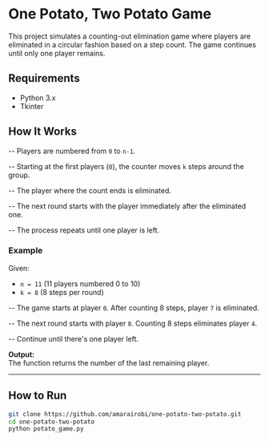 # One Potato, Two Potato Game

This project simulates a counting-out elimination game where players are eliminated in a circular fashion based on a step count. The game continues until only one player remains.

## Requirements
- Python 3.x
- Tkinter

## How It Works
-- Players are numbered from `0` to `n-1`.

-- Starting at the first players (`0`), the counter moves `k` steps around the group.

-- The player where the count ends is eliminated.

-- The next round starts with the player immediately after the eliminated one.

-- The process repeats until one player is left.

### Example

Given:
- `n = 11` (11 players numbered 0 to 10)
- `k = 8` (8 steps per round)

-- The game starts at player `0`. After counting 8 steps, player `7` is eliminated.

-- The next round starts with player `8`. Counting 8 steps eliminates player `4`.

-- Continue until there's one player left.

**Output:**  
The function returns the number of the last remaining player.

---

## How to Run
```bash
git clone https://github.com/amarairobi/one-potato-two-potato.git
cd one-potato-two-potato
python potato_game.py




